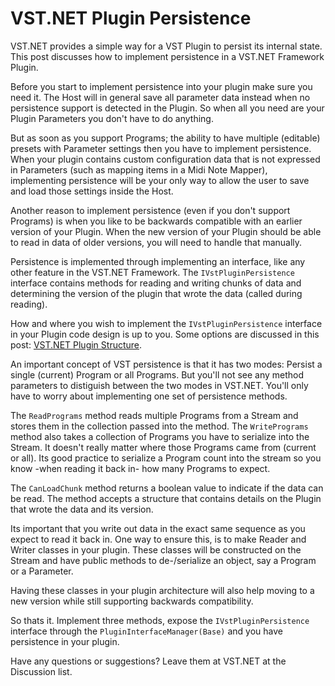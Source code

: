 # VST.NET Plugin Persistence
VST.NET provides a simple way for a VST Plugin to persist its internal state. This post discusses how to implement persistence in a VST.NET Framework Plugin.

Before you start to implement persistence into your plugin make sure you need it. The Host will in general save all parameter data instead when no persistence support is detected in the Plugin. So when all you need are your Plugin Parameters you don't have to do anything.

But as soon as you support Programs; the ability to have multiple (editable) presets with Parameter settings then you have to implement persistence. When your plugin contains custom configuration data that is not expressed in Parameters (such as mapping items in a Midi Note Mapper), implementing persistence will be your only way to allow the user to save and load those settings inside the Host.

Another reason to implement persistence (even if you don't support Programs) is when you like to be backwards compatible with an earlier version of your Plugin. When the new version of your Plugin should be able to read in data of older versions, you will need to handle that manually.

Persistence is implemented through implementing an interface, like any other feature in the VST.NET Framework. The `IVstPluginPersistence` interface contains methods for reading and writing chunks of data and determining the version of the plugin that wrote the data (called during reading).

How and where you wish to implement the `IVstPluginPersistence` interface in your Plugin code design is up to you. Some options are discussed in this post: [VST.NET Plugin Structure](VST.NET%20Plugin%20Structure%20post.md).

An important concept of VST persistence is that it has two modes: Persist a single (current) Program or all Programs. But you'll not see any method parameters to distiguish between the two modes in VST.NET. You'll only have to worry about implementing one set of persistence methods.

The `ReadPrograms` method reads multiple Programs from a Stream and stores them in the collection passed into the method. The `WritePrograms` method also takes a collection of Programs you have to serialize into the Stream. It doesn't really matter where those Programs came from (current or all). Its good practice to serialize a Program count into the stream so you know -when reading it back in- how many Programs to expect.

The `CanLoadChunk` method returns a boolean value to indicate if the data can be read. The method accepts a structure that contains details on the Plugin that wrote the data and its version.

Its important that you write out data in the exact same sequence as you expect to read it back in. One way to ensure this, is to make Reader and Writer classes in your plugin. These classes will be constructed on the Stream and have public methods to de-/serialize an object, say a Program or a Parameter.

Having these classes in your plugin architecture will also help moving to a new version while still supporting backwards compatibility.

So thats it. Implement three methods, expose the `IVstPluginPersistence` interface through the `PluginInterfaceManager(Base)` and you have persistence in your plugin.

Have any questions or suggestions? Leave them at VST.NET at the Discussion list.